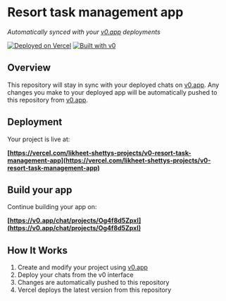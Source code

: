 # Resort task management app

*Automatically synced with your [v0.app](https://v0.app) deployments*

[![Deployed on Vercel](https://img.shields.io/badge/Deployed%20on-Vercel-black?style=for-the-badge&logo=vercel)](https://vercel.com/likheet-shettys-projects/v0-resort-task-management-app)
[![Built with v0](https://img.shields.io/badge/Built%20with-v0.app-black?style=for-the-badge)](https://v0.app/chat/projects/Og4f8d5ZpxI)

## Overview

This repository will stay in sync with your deployed chats on [v0.app](https://v0.app).
Any changes you make to your deployed app will be automatically pushed to this repository from [v0.app](https://v0.app).

## Deployment

Your project is live at:

**[https://vercel.com/likheet-shettys-projects/v0-resort-task-management-app](https://vercel.com/likheet-shettys-projects/v0-resort-task-management-app)**

## Build your app

Continue building your app on:

**[https://v0.app/chat/projects/Og4f8d5ZpxI](https://v0.app/chat/projects/Og4f8d5ZpxI)**

## How It Works

1. Create and modify your project using [v0.app](https://v0.app)
2. Deploy your chats from the v0 interface
3. Changes are automatically pushed to this repository
4. Vercel deploys the latest version from this repository
